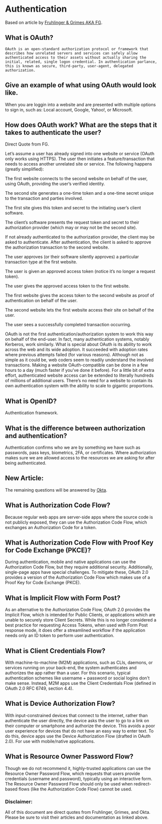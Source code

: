 # Authentication

Based on article by [Fruhlinger & Grimes AKA FG](https://www.csoonline.com/article/562635/what-is-oauth-how-the-open-authorization-framework-works.html).

## What is OAuth?

`OAuth is an open-standard authorization protocol or framework that describes how unrelated servers and services can safely allow authenticated access to their assets without actually sharing the initial, related, single logon credential. In authentication parlance, this is known as secure, third-party, user-agent, delegated authorization.`

## Give an example of what using OAuth would look like.

When you are loggin into a website and are presented with multiple options to sign in, such as: Local account, Google, Yahoo!, or Microsoft.

## How does OAuth work? What are the steps that it takes to authenticate the user?

Direct Quote from FG.

Let’s assume a user has already signed into one website or service (OAuth only works using HTTPS). The user then initiates a feature/transaction that needs to access another unrelated site or service. The following happens (greatly simplified):

The first website connects to the second website on behalf of the user, using OAuth, providing the user’s verified identity.

The second site generates a one-time token and a one-time secret unique to the transaction and parties involved.

The first site gives this token and secret to the initiating user’s client software.

The client’s software presents the request token and secret to their authorization provider (which may or may not be the second site).

If not already authenticated to the authorization provider, the client may be asked to authenticate. After authentication, the client is asked to approve the authorization transaction to the second website.

The user approves (or their software silently approves) a particular transaction type at the first website.

The user is given an approved access token (notice it’s no longer a request token).

The user gives the approved access token to the first website.

The first website gives the access token to the second website as proof of authentication on behalf of the user.

The second website lets the first website access their site on behalf of the user.

The user sees a successfully completed transaction occurring.

OAuth is not the first authentication/authorization system to work this way on behalf of the end-user. In fact, many authentication systems, notably Kerberos, work similarly. What is special about OAuth is its ability to work across the web and its wide adoption. It succeeded with adoption rates where previous attempts failed (for various reasons).
Although not as simple as it could be, web coders seem to readily understand the involved transactions. Making a website OAuth-compatible can be done in a few hours to a day (much faster if you’ve done it before). For a little bit of extra effort, authenticated website access can be extended to literally hundreds of millions of additional users. There’s no need for a website to contain its own authentication system with the ability to scale to gigantic proportions.

## What is OpenID?

Authentication framework.

## What is the difference between authorization and authentication?

Authentication confirms who we are by something we have such as passwords, pass keys, biometrics, 2FA, or certificates. Where authorization makes sure we are allowed access to the resources we are asking for after being authenticated.

## New Article:

The remaining questions will be answered by [Okta](https://auth0.com/docs/get-started/authentication-and-authorization-flow).

## What is Authorization Code Flow?

Because regular web apps are server-side apps where the source code is not publicly exposed, they can use the Authorization Code Flow, which exchanges an Authorization Code for a token.

## What is Authorization Code Flow with Proof Key for Code Exchange (PKCE)?

During authentication, mobile and native applications can use the Authorization Code Flow, but they require additional security. Additionally, single-page apps have special challenges. To mitigate these, OAuth 2.0 provides a version of the Authorization Code Flow which makes use of a Proof Key for Code Exchange (PKCE).

## What is Implicit Flow with Form Post?

As an alternative to the Authorization Code Flow, OAuth 2.0 provides the Implicit Flow, which is intended for Public Clients, or applications which are unable to securely store Client Secrets. While this is no longer considered a best practice for requesting Access Tokens, when used with Form Post response mode, it does offer a streamlined workflow if the application needs only an ID token to perform user authentication.

## What is Client Credentials Flow?

With machine-to-machine (M2M) applications, such as CLIs, daemons, or services running on your back-end, the system authenticates and authorizes the app rather than a user. For this scenario, typical authentication schemes like username + password or social logins don't make sense. Instead, M2M apps use the Client Credentials Flow (defined in OAuth 2.0 RFC 6749, section 4.4).

## What is Device Authorization Flow?

With input-constrained devices that connect to the internet, rather than authenticate the user directly, the device asks the user to go to a link on their computer or smartphone and authorize the device. This avoids a poor user experience for devices that do not have an easy way to enter text. To do this, device apps use the Device Authorization Flow (drafted in OAuth 2.0). For use with mobile/native applications.

## What is Resource Owner Password Flow?

Though we do not recommend it, highly-trusted applications can use the Resource Owner Password Flow, which requests that users provide credentials (username and password), typically using an interactive form. The Resource Owner Password Flow should only be used when redirect-based flows (like the Authorization Code Flow) cannot be used.

### Disclaimer:

All of this document are direct quotes from Fruhlinger, Grimes, and Okta. Please be sure to visit their articles and documentation as linked above.
